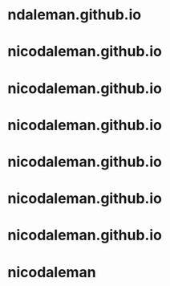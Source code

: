 # ndaleman.github.io
# nicodaleman.github.io
# nicodaleman.github.io
# nicodaleman.github.io
# nicodaleman.github.io
# nicodaleman.github.io
# nicodaleman.github.io
# nicodaleman

